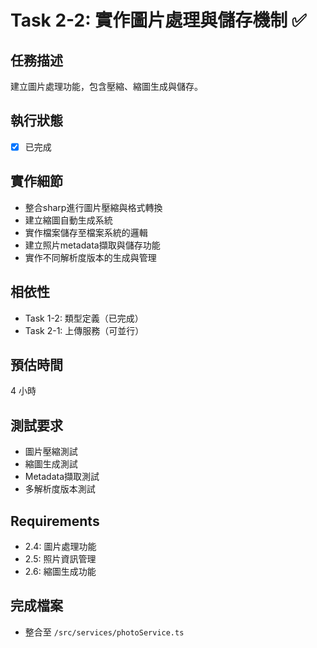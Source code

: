 # Task 2-2: 實作圖片處理與儲存機制 ✅

## 任務描述

建立圖片處理功能，包含壓縮、縮圖生成與儲存。

## 執行狀態

- [x] 已完成

## 實作細節

- 整合sharp進行圖片壓縮與格式轉換
- 建立縮圖自動生成系統
- 實作檔案儲存至檔案系統的邏輯
- 建立照片metadata擷取與儲存功能
- 實作不同解析度版本的生成與管理

## 相依性

- Task 1-2: 類型定義（已完成）
- Task 2-1: 上傳服務（可並行）

## 預估時間

4 小時

## 測試要求

- 圖片壓縮測試
- 縮圖生成測試
- Metadata擷取測試
- 多解析度版本測試

## Requirements

- 2.4: 圖片處理功能
- 2.5: 照片資訊管理
- 2.6: 縮圖生成功能

## 完成檔案

- 整合至 `/src/services/photoService.ts`
